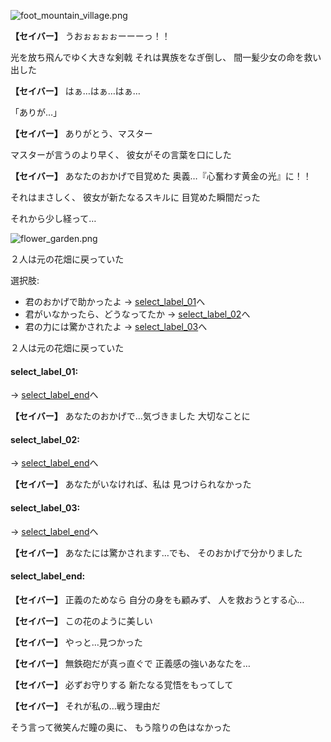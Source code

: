 
![foot_mountain_village.png](../images/backgrounds/foot_mountain_village.png)

**【セイバー】**
うおぉぉぉぉーーーっ！！

光を放ち飛んでゆく大きな剣戟
それは異族をなぎ倒し、
間一髪少女の命を救い出した

**【セイバー】**
はぁ…はぁ…はぁ…

「ありが…」

**【セイバー】**
ありがとう、マスター

マスターが言うのより早く、
彼女がその言葉を口にした

**【セイバー】**
あなたのおかげで目覚めた
奥義…『心奮わす黄金の光』に！！

それはまさしく、
彼女が新たなるスキルに
目覚めた瞬間だった

それから少し経って…

![flower_garden.png](../images/backgrounds/flower_garden.png)

２人は元の花畑に戻っていた

選択肢:
- 君のおかげで助かったよ → [select_label_01](#select_label_01)へ
- 君がいなかったら、どうなってたか → [select_label_02](#select_label_02)へ
- 君の力には驚かされたよ → [select_label_03](#select_label_03)へ

２人は元の花畑に戻っていた

#### select_label_01:
 → [select_label_end](#select_label_end)へ

**【セイバー】**
あなたのおかげで…気づきました
大切なことに

#### select_label_02:
 → [select_label_end](#select_label_end)へ

**【セイバー】**
あなたがいなければ、私は
見つけられなかった

#### select_label_03:
 → [select_label_end](#select_label_end)へ

**【セイバー】**
あなたには驚かされます…でも、
そのおかげで分かりました

#### select_label_end:

**【セイバー】**
正義のためなら
自分の身をも顧みず、
人を救おうとする心…

**【セイバー】**
この花のように美しい

**【セイバー】**
やっと…見つかった

**【セイバー】**
無鉄砲だが真っ直ぐで
正義感の強いあなたを…

**【セイバー】**
必ずお守りする
新たなる覚悟をもってして

**【セイバー】**
それが私の…戦う理由だ

そう言って微笑んだ瞳の奥に、
もう陰りの色はなかった